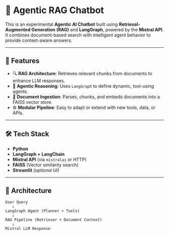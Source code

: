# 🧠 Agentic RAG Chatbot

This is an experimental **Agentic AI Chatbot** built using **Retrieval-Augmented Generation (RAG)** and **LangGraph**, powered by the **Mistral API**. It combines document-based search with intelligent agent behavior to provide context-aware answers.

---

## 🚀 Features

- 🔍 **RAG Architecture**: Retrieves relevant chunks from documents to enhance LLM responses.
- 🧠 **Agentic Reasoning**: Uses `LangGraph` to define dynamic, tool-using agents.
- 📄 **Document Ingestion**: Parses, chunks, and embeds documents into a FAISS vector store.
- ⚙️ **Modular Pipeline**: Easy to adapt or extend with new tools, data, or APIs.

---

## 🛠️ Tech Stack

- **Python**
- **LangGraph + LangChain**
- **Mistral API** (via `mistralai` or HTTP)
- **FAISS** (Vector similarity search)
- **Streamlit** *(optional UI)*

---

## 📐 Architecture

```text
User Query
   ↓
LangGraph Agent (Planner + Tools)
   ↓
RAG Pipeline (Retriever + Document Context)
   ↓
Mistral LLM Response


